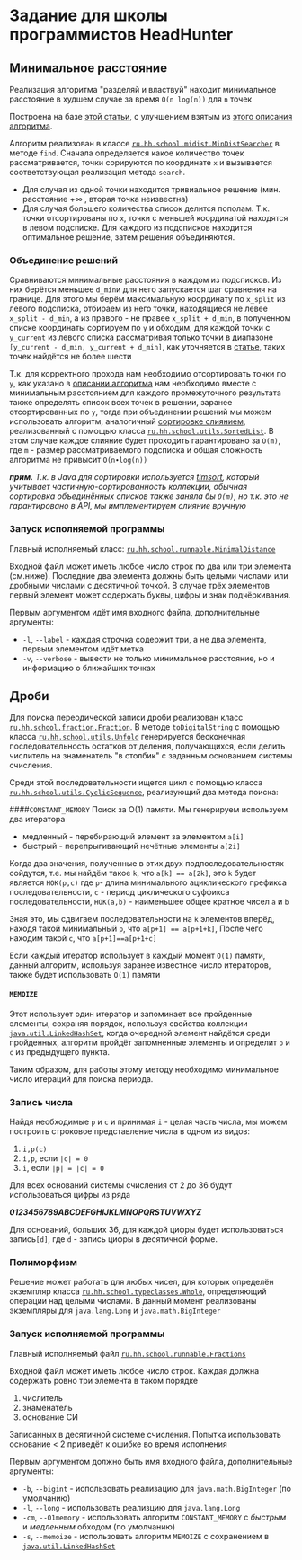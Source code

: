 # Задание для школы программистов HeadHunter

## Минимальное расстояние

Реализация алгоритма "разделяй и властвуй" находит минимальное расстояние в худшем случае за время `O(n log(n))` для `n` точек

Построена на базе [этой статьи][1], 
с улучшением взятым из [этого описания алгоритма][2].

Алгоритм реализован в классe [`ru.hh.school.midist.MinDistSearcher`][MinDistSearcher] в методе `find`.
Сначала определяется какое количество точек рассматривается, точки сорируются по координате `x` и вызывается соответствующая реализация метода `search`.

* Для случая из одной точки находится тривиальное решение (мин. расстояние +∞ , вторая точка неизвестна)
* Для случая большего количества список делится пополам. Т.к. точки отсортированы по `x`, точки с меньшей координатой находятся в левом подсписке.
  Для каждого из подсписков находится оптимальное решение, затем решения объединяются.

### Объединение решений

Сравниваются минимальные расстояния в каждом из подсписков. Из них берётся меньшее `d_min`и для него запускается шаг сравнения на границе.
Для этого мы берём максимальную координату по `x_split` из левого подсписка, 
отбираем из него точки, находящиеся не левее `x_split - d_min`, 
а из правого - не правее `x_split + d_min`, в полученном списке координаты сортируем по `y` и обходим, 
для каждой точки c `y_current` из левого списка рассматривая только точки в диапазоне 
`[y_current - d_min, y_current + d_min]`, как уточняется в [статье][1], таких точек найдётся не более шести
 
Т.к. для корректного прохода нам необходимо отсортировать точки по `y`, как указано в [описании алгоритма][2] 
нам необходимо вместе с минимальным расстоянием для каждого промежуточного результата также определять 
список всех точек в решении, заранее отсортированных по `y`, тогда при объединении решений мы можем использовать
алгоритм, аналогичный [сортировке слиянием][3], реализованный с помощью класса [`ru.hh.school.utils.SortedList`][SortedList].
В этом случае каждое слияние будет проходить гарантировано за `O(m)`, где `m` - размер рассматриваемого подсписка 
и общая сложность алгоритма не привысит `O(n∙log(n))`

***прим.*** *Т.к. в Java для сортировки используется [timsort][4], который учитывает частичную-сортированность коллекции,
 обычная сортировка объединённых списков также заняла бы `O(m)`, 
 но т.к. это не гарантировано в API, мы имплементируем слияние вручную* 
 
### Запуск исполняемой программы

Главный исполняемый класс: [`ru.hh.school.runnable.MinimalDistance`][MinimalDistance]

Входной файл может иметь любое число строк по два или три элемента (см.ниже). 
Последние два элемента должны быть целыми числами или  дробными числами с десятичной точкой.
В случае трёх элементов первый элемент может содержать буквы, цифры и знак подчёркивания.

Первым аргументом идёт имя входного файла, дополнительные аргументы:

* `-l`, `--label` - каждая строчка содержит три, а не два элемента, первым элементом идёт метка
* `-v`, `--verbose` - вывести не только минимальное расстояние, но и информацию о ближайших точках

## Дроби

Для поиска переодической записи дроби реализован класс [`ru.hh.school.fraction.Fraction`][Fraction]. 
В методе `toDigitalString`  с помощью класса [`ru.hh.school.utils.Unfold`][Unfold] 
генерируется бесконечная последовательность остатков от деления, получающихся, если делить
числитель на знаменатель "в столбик" с заданным основанием системы счисления.

Среди этой последовательности ищется цикл с помощью класса [`ru.hh.school.utils.CyclicSequence`][CyclicSequence], 
реализующий два метода поиска:

####`CONSTANT_MEMORY` 
Поиск за O(1) памяти. Мы генерируем используем два итератора 

* медленный - перебирающий элемент за элементом `a[i]`
* быстрый - перепрыгивающий нечётные элементы `a[2i]`
      
Когда два значения, полученные в этих двух подпоследовательностях сойдутся, 
т.е. мы найдём такое `k`, что `a[k] == a[2k]`, это `k` будет является `НОК(p,c)`
где `p`- длина минимального ациклического префикса последовательности, `c` - период циклического суффикса последовательности, 
`НОК(a,b)` - наименьшее общее кратное чисел `a` и `b`

Зная это, мы сдвигаем последовательности на `k` элементов вперёд, находя такой минимальный `p`, что `a[p+1] == a[p+1+k]`,
После чего находим такой `с`, что `a[p+1]==a[p+1+c]`

Если каждый итератор использует в каждый момент `O(1)` памяти, данный алгоритм,
 используя заранее известное число итераторов, также будет использовать `O(1)` памяти
 
#### `MEMOIZE`
Этот использует один итератор и запоминает все пройденные элементы, сохраняя порядок, 
используя свойства коллекции [`java.util.LinkedHashSet`][LinkedHashSet], 
когда очередной элемент найдётся среди пройденных, 
алгоритм пройдёт запомненные элементы и определит `p` и `c` из предыдущего пункта.

Таким образом, для работы этому методу необходимо минимальное число итераций для поиска периода.

### Запись числа 
Найдя необходимые `p` и `c`  и принимая `i` - целая часть числа,
мы можем построить строковое представление числа в одном из видов:

1. `i,p(c)` 
2. `i,p`, если `|c| = 0`
3. `i`, если `|p| = |c| = 0`

Для всех оснований системы счисления от 2 до 36 будут использоваться цифры из ряда

***0123456789ABCDEFGHIJKLMNOPQRSTUVWXYZ***

Для оснований, больших 36, для каждой цифры будет использоваться запись`[d]`, 
где `d` - запись цифры в десятичной форме.

### Полиморфизм

Решение может работать для любых чисел, для которых определён экземпляр 
класса [`ru.hh.school.typeclasses.Whole`][Whole], определяющий операции над целыми числами.
В данный момент реализованы экземпляры для `java.lang.Long` и `java.math.BigInteger`

### Запуск исполняемой программы

Главный исполняемый файл [`ru.hh.school.runnable.Fractions`][Fractions]

Входной файл может иметь любое число строк. Каждая должна содержать ровно три элемента в таком порядке

1. числитель
2. знаменатель
3. основание СИ

Записанных в десятичной системе счисления.
Попытка использовать основание < 2 приведёт к ошибке во время исполнения

Первым аргументом должно быть имя входного файла, дополнительные аргументы:

* `-b`, `--bigint` - использовать реализацию для `java.math.BigInteger` (по умолчанию)
* `-l`, `--long` - использовать реализцию для `java.lang.Long`
* `-cm`, `--O1memory` - использовать алгоритм `CONSTANT_MEMORY` c *быстрым* и *медленным* обходом (по умолчанию)
* `-s`, `--memoize` - использовать алгоритм `MEMOIZE` c сохранением в [`java.util.LinkedHashSet`][LinkedHashSet]

[1]:https://en.wikipedia.org/wiki/Closest_pair_of_points_problem
[2]:http://e-maxx.ru/algo/nearest_points
[3]:https://ru.wikipedia.org/wiki/%D0%A1%D0%BE%D1%80%D1%82%D0%B8%D1%80%D0%BE%D0%B2%D0%BA%D0%B0_%D1%81%D0%BB%D0%B8%D1%8F%D0%BD%D0%B8%D0%B5%D0%BC
[4]:https://en.wikipedia.org/wiki/Timsort
[MinDistSearcher]:https://github.com/Odomontois/hhschool-task/blob/master/src/main/java/ru/hh/school/mindist/MinDistSearcher.java
[Sortedlist]:https://github.com/Odomontois/hhschool-task/blob/master/src/main/java/ru/hh/school/utils/SortedList.java
[MinimalDistance]:https://github.com/Odomontois/hhschool-task/blob/master/src/main/java/ru/hh/school/runnable/MinimalDistance.java
[Fraction]:https://github.com/Odomontois/hhschool-task/blob/master/src/main/java/ru/hh/school/fraction/Fraction.java
[Unfold]:https://github.com/Odomontois/hhschool-task/blob/master/src/main/java/ru/hh/school/utils/Unfold.java
[CyclicSequence]:https://github.com/Odomontois/hhschool-task/blob/master/src/main/java/ru/hh/school/utils/CyclicSequence.java
[LinkedHashSet]:http://docs.oracle.com/javase/8/docs/api/java/util/LinkedHashSet.html
[Whole]:https://github.com/Odomontois/hhschool-task/blob/master/src/main/java/ru/hh/school/typeclasses/Whole.java
[Fractions]:https://github.com/Odomontois/hhschool-task/blob/master/src/main/java/ru/hh/school/runnable/Fractions.java